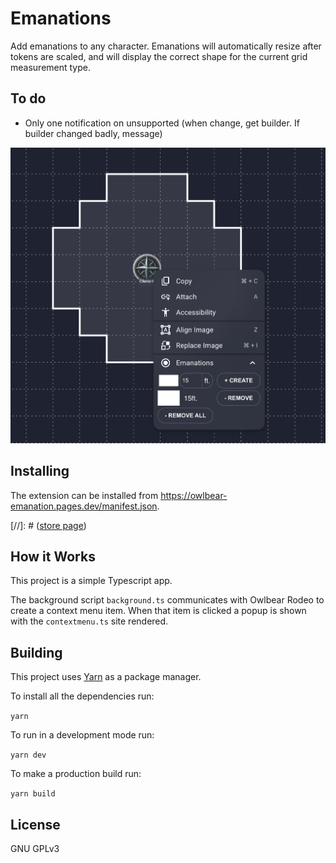 # Emanations

Add emanations to any character. Emanations will automatically resize after tokens are scaled, and will display the correct shape for the current grid measurement type.

## To do
- Only one notification on unsupported (when change, get builder. If builder changed badly, message)

![Interface](./docs/header.jpg)

## Installing

The extension can be installed from https://owlbear-emanation.pages.dev/manifest.json.

[//]: # ([store page](https://extensions.owlbear.rodeo/owlbear-emanation))

## How it Works

This project is a simple Typescript app.

The background script `background.ts` communicates with Owlbear Rodeo to create a context menu item. When that item is clicked a popup is shown with the `contextmenu.ts` site rendered.

## Building

This project uses [Yarn](https://yarnpkg.com/) as a package manager.

To install all the dependencies run:

`yarn`

To run in a development mode run:

`yarn dev`

To make a production build run:

`yarn build`

## License

GNU GPLv3
